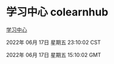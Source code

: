 # 学习中心 colearnhub
[学习中心](http://59.174.8.33:56308/colearnhub/)

2022年 06月 17日 星期五 23:10:02 CST

2022年 06月 17日 星期五 15:10:02 GMT
